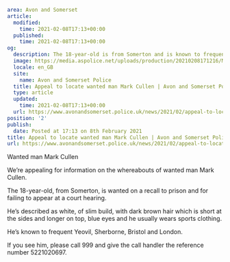 ```yaml
area: Avon and Somerset
article:
  modified:
    time: 2021-02-08T17:13+00:00
  published:
    time: 2021-02-08T17:13+00:00
og:
  description: The 18-year-old is from Somerton and is known to frequent the Yeovil, Sherborne, Bristol and London areas.
  image: https://media.aspolice.net/uploads/production/20210208171216/Mark-Cullen.jpg
  locale: en_GB
  site:
    name: Avon and Somerset Police
  title: Appeal to locate wanted man Mark Cullen | Avon and Somerset Police
  type: article
  updated:
    time: 2021-02-08T17:13+00:00
  url: https://www.avonandsomerset.police.uk/news/2021/02/appeal-to-locate-wanted-man-mark-cullen/
position: '2'
publish:
  date: Posted at 17:13 on 8th February 2021
title: Appeal to locate wanted man Mark Cullen | Avon and Somerset Police
url: https://www.avonandsomerset.police.uk/news/2021/02/appeal-to-locate-wanted-man-mark-cullen/
```

Wanted man Mark Cullen

We’re appealing for information on the whereabouts of wanted man Mark Cullen.

The 18-year-old, from Somerton, is wanted on a recall to prison and for failing to appear at a court hearing.

He’s described as white, of slim build, with dark brown hair which is short at the sides and longer on top, blue eyes and he usually wears sports clothing.

He’s known to frequent Yeovil, Sherborne, Bristol and London.

If you see him, please call 999 and give the call handler the reference number 5221020697.
